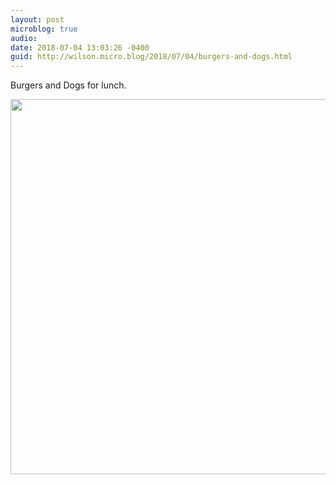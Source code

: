 ```yaml
---
layout: post
microblog: true
audio: 
date: 2018-07-04 13:03:26 -0400
guid: http://wilson.micro.blog/2018/07/04/burgers-and-dogs.html
---
```

Burgers and Dogs for lunch. 

<img src="http://wilson.micro.blog/uploads/2018/4ccc13a12e.jpg" width="600" height="600" />

